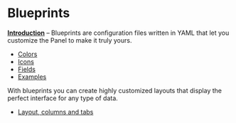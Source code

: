 # Blueprints
[**Introduction**](https://getkirby.com/docs/guide/blueprints/introduction) – Blueprints are configuration files written in YAML that let you customize the Panel to make it truly yours.

- [Colors](https://getkirby.com/docs/reference/panel/blueprints/page)
- [Icons](https://getkirby.com/docs/reference/panel/icons)
- [Fields](https://getkirby.com/docs/guide/blueprints/fields)
- [Examples](https://getkirby.com/docs/reference/panel/samples)

With blueprints you can create highly customized layouts that display the perfect interface for any type of data.
- [Layout, columns and tabs](https://getkirby.com/docs/guide/blueprints/layout)
